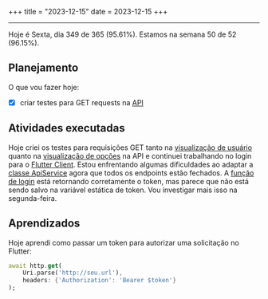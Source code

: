 +++
title = "2023-12-15"
date = 2023-12-15
+++

---

Hoje é Sexta, dia 349 de 365 (95.61%). Estamos na semana 50 de 52 (96.15%).

## Planejamento

O que vou fazer hoje:

- [x] criar testes para GET requests na [API](https://github.com/OmnicodeSolutions/luisa_drf_tutorial)

## Atividades executadas

Hoje criei os testes para requisições GET tanto na [visualização de usuário](https://github.com/OmnicodeSolutions/luisa_drf_tutorial/blob/a24871884614fb0e5edf43319e2212dfbaff8599/tutorial/snippets/tests/test_views.py#L137C1-L152C67) quanto na [visualização de opções](https://github.com/OmnicodeSolutions/luisa_drf_tutorial/blob/a24871884614fb0e5edf43319e2212dfbaff8599/tutorial/snippets/tests/test_views.py#L155C1-L170C67) na API e continuei trabalhando no login para o [Flutter Client](https://github.com/OmnicodeSolutions/luisa_drf_flutter_client/tree/login). Estou enfrentando algumas dificuldades ao adaptar a [classe ApiService](https://github.com/OmnicodeSolutions/luisa_drf_flutter_client/blob/login/lib/api_service.dart) agora que todos os endpoints estão fechados. A [função de login](https://github.com/OmnicodeSolutions/luisa_drf_flutter_client/blob/89bc061fa5fab5cdfcb0fb17db468cc2e2e2d848/lib/login.dart#L16C3-L34C4) está retornando corretamente o token, mas parece que não está sendo salvo na variável estática de token. Vou investigar mais isso na segunda-feira.

## Aprendizados

Hoje aprendi como passar um token para autorizar uma solicitação no Flutter:

```dart
await http.get(
    Uri.parse('http://seu.url'),
    headers: {'Authorization': 'Bearer $token'}
);
```

